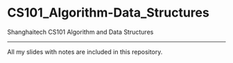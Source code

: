 # CS101_Algorithm-Data_Structures
Shanghaitech CS101 Algorithm and Data Structures
*****
All my slides with notes are included in this repository.
